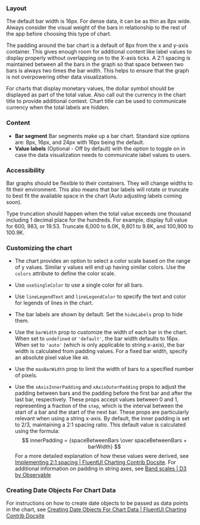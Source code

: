 ### Layout

The default bar width is 16px. For dense data, it can be as thin as 8px wide. Always consider the visual weight of the bars in relationship to the rest of the app before choosing this type of chart.

The padding around the bar chart is a default of 8px from the x and y-axis container. This gives enough room for additional content like label values to display properly without overlapping on to the X-axis ticks. A 2:1 spacing is maintained between all the bars in the graph so that space between two bars is always two times the bar width. This helps to ensure that the graph is not overpowering other data visualizations.

For charts that display monetary values, the dollar symbol should be displayed as part of the total value. Also call out the currency in the chart title to provide additional context. Chart title can be used to communicate currency when the total labels are hidden.

### Content

- **Bar segment** Bar segments make up a bar chart. Standard size options are: 8px, 16px, and 24px with 16px being the default.
- **Value labels** (Optional - Off by default) with the option to toggle on in case the data visualization needs to communicate label values to users.

### Accessibility

Bar graphs should be flexible to their containers. They will change widths to fit their environment. This also means that bar labels will rotate or truncate to best fit the available space in the chart (Auto adjusting labels coming soon).

Type truncation should happen when the total value exceeds one thousand including 1 decimal place for the hundreds. For example, display full value for 600, 983, or 19.53. Truncate 6,000 to 6.0K, 9,801 to 9.8K, and 100,900 to 100.9K.

### Customizing the chart

- The chart provides an option to select a color scale based on the range of y values. Similar y values will end up having similar colors. Use the `colors` attribute to define the color scale.

- Use `useSingleColor` to use a single color for all bars.

- Use `lineLegendText` and `lineLegendColor` to specify the text and color for legends of lines in the chart.

- The bar labels are shown by default. Set the `hideLabels` prop to hide them.

- Use the `barWidth` prop to customize the width of each bar in the chart. When set to `undefined` or `'default'`, the bar width defaults to 16px. When set to `'auto'` (which is only applicable to string x-axis), the bar width is calculated from padding values. For a fixed bar width, specify an absolute pixel value like `40`.

- Use the `maxBarWidth` prop to limit the width of bars to a specified number of pixels.

- Use the `xAxisInnerPadding` and `xAxisOuterPadding` props to adjust the padding between bars and the padding before the first bar and after the last bar, respectively. These props accept values between 0 and 1, representing a fraction of the `step`, which is the interval between the start of a bar and the start of the next bar. These props are particularly relevant when using a string x-axis. By default, the inner padding is set to 2/3, maintaining a 2:1 spacing ratio. This default value is calculated using the formula:
  $$
  innerPadding = {spaceBetweenBars \over spaceBetweenBars + barWidth}
  $$
  For a more detailed explanation of how these values were derived, see [Implementing 2:1 spacing | FluentUI Charting Contrib Docsite](https://microsoft.github.io/fluentui-charting-contrib/docs/implementing-2-to-1-spacing). For additional information on padding in string axes, see [Band scales | D3 by Observable](https://d3js.org/d3-scale/band#band_paddingInner)

### Creating Date Objects For Chart Data

For instructions on how to create date objects to be passed as data points in the chart, see [Creating Date Objects For Chart Data | FluentUI Charting Contrib Docsite](https://microsoft.github.io/fluentui-charting-contrib/docs/creating-date-objects-for-chart-data)
